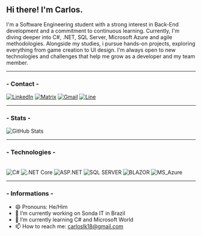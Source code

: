<h2>Hi there! I'm Carlos.</h2>

<p>I'm a Software Engineering student with a strong interest in Back-End development and a commitment to continuous learning. Currently, I'm diving deeper into C#, .NET, SQL Server, Microsoft Azure and agile methodologies. Alongside my studies, i pursue hands-on projects, exploring everything from game creation to UI design. I'm always open to new technologies and challenges that help me grow as a developer and my team member.</p>

<hr>

<h3>- Contact -</h3>

[![LinkedIn](https://img.shields.io/badge/LinkedIn-0077B5?style=for-the-badge&logo=linkedin&logoColor=white)](https://www.linkedin.com/in/carlosbarbosa-dev/)
[![Matrix](https://img.shields.io/badge/matrix-000000?style=for-the-badge&logo=Matrix&logoColor=white)](https://www.linkedin.com/in/carlosbarbosa-dev/)
[![Gmail](https://img.shields.io/badge/Gmail-D14836?style=for-the-badge&logo=gmail&logoColor=white)](https://www.linkedin.com/in/carlosbarbosa-dev/)
[![Line](https://img.shields.io/badge/Line-00C300?style=for-the-badge&logo=line&logoColor=white)](https://www.linkedin.com/in/carlosbarbosa-dev/)

<hr>

<h3>- Stats -</h3>

![GitHub Stats](https://github-readme-streak-stats.herokuapp.com/?user=carloslk18&theme=dark&hide_border=true)

<hr>

<h3>- Technologies -</h3>
<div style="display: inline_block"><br/>
    <img align="center" alt="C#" src="https://img.shields.io/badge/C%23-239120?style=for-the-badge&logo=c-sharp&logoColor=white"/>
    <img align="center" src="https://img.shields.io/static/v1?label=&message=.NET+Core&color=%23512BD4&style=for-the-badge&logo=.net&logoColor=white" alt=".NET Core">
    <img align="center" alt="ASP.NET" src="https://img.shields.io/static/v1?label=&message=ASP.NET&color=%23E8E8E8&style=for-the-badge">
    <img align="center" src="https://img.shields.io/static/v1?label=&message=SQL+SERVER&color=%23EC1C24&style=for-the-badge" alt="SQL SERVER">
    <img align="center" src="https://img.shields.io/static/v1?label=&message=BLAZOR&color=white&style=for-the-badge&logo=blazor&logoColor=%23512BD4" alt="BLAZOR">
    <img align="center" alt="MS_Azure" src="https://img.shields.io/badge/Microsoft_Azure-0089D6?style=for-the-badge&logo=microsoft-azure&logoColor=white"/>
</div>

<hr>

<h3>- Informations -</h3>

- 😄 Pronouns: He/Him
- 🔭 I’m currently working on Sonda IT in Brazil
- 🌱 I’m currently learning C# and Microsoft World
- 📫 How to reach me: carloslk18@gmail.com
